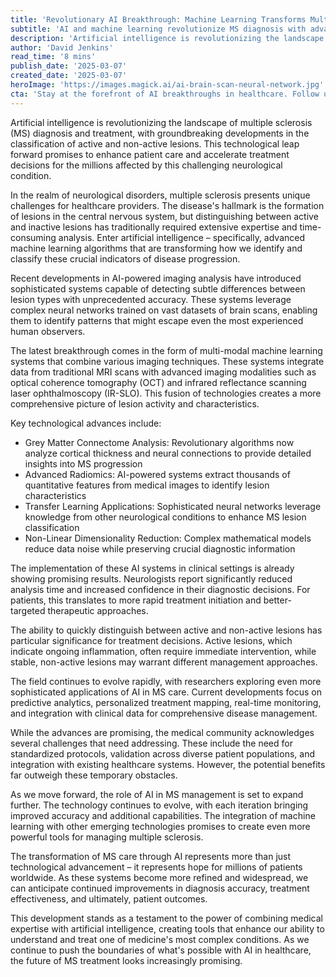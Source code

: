 ```yaml
---
title: 'Revolutionary AI Breakthrough: Machine Learning Transforms Multiple Sclerosis Lesion Detection and Classification'
subtitle: 'AI and machine learning revolutionize MS diagnosis with advanced lesion detection'
description: 'Artificial intelligence is revolutionizing the landscape of multiple sclerosis (MS) diagnosis and treatment, with groundbreaking developments in the classification of active and non-active lesions. This technological leap forward promises to enhance patient care and accelerate treatment decisions for the millions affected by this challenging neurological condition.'
author: 'David Jenkins'
read_time: '8 mins'
publish_date: '2025-03-07'
created_date: '2025-03-07'
heroImage: 'https://images.magick.ai/ai-brain-scan-neural-network.jpg'
cta: 'Stay at the forefront of AI breakthroughs in healthcare. Follow us on LinkedIn for the latest updates on how artificial intelligence is revolutionizing medical diagnosis and treatment.'
---
```


Artificial intelligence is revolutionizing the landscape of multiple sclerosis (MS) diagnosis and treatment, with groundbreaking developments in the classification of active and non-active lesions. This technological leap forward promises to enhance patient care and accelerate treatment decisions for the millions affected by this challenging neurological condition.

In the realm of neurological disorders, multiple sclerosis presents unique challenges for healthcare providers. The disease's hallmark is the formation of lesions in the central nervous system, but distinguishing between active and inactive lesions has traditionally required extensive expertise and time-consuming analysis. Enter artificial intelligence – specifically, advanced machine learning algorithms that are transforming how we identify and classify these crucial indicators of disease progression.

Recent developments in AI-powered imaging analysis have introduced sophisticated systems capable of detecting subtle differences between lesion types with unprecedented accuracy. These systems leverage complex neural networks trained on vast datasets of brain scans, enabling them to identify patterns that might escape even the most experienced human observers.

The latest breakthrough comes in the form of multi-modal machine learning systems that combine various imaging techniques. These systems integrate data from traditional MRI scans with advanced imaging modalities such as optical coherence tomography (OCT) and infrared reflectance scanning laser ophthalmoscopy (IR-SLO). This fusion of technologies creates a more comprehensive picture of lesion activity and characteristics.

Key technological advances include:
- Grey Matter Connectome Analysis: Revolutionary algorithms now analyze cortical thickness and neural connections to provide detailed insights into MS progression
- Advanced Radiomics: AI-powered systems extract thousands of quantitative features from medical images to identify lesion characteristics
- Transfer Learning Applications: Sophisticated neural networks leverage knowledge from other neurological conditions to enhance MS lesion classification
- Non-Linear Dimensionality Reduction: Complex mathematical models reduce data noise while preserving crucial diagnostic information

The implementation of these AI systems in clinical settings is already showing promising results. Neurologists report significantly reduced analysis time and increased confidence in their diagnostic decisions. For patients, this translates to more rapid treatment initiation and better-targeted therapeutic approaches.

The ability to quickly distinguish between active and non-active lesions has particular significance for treatment decisions. Active lesions, which indicate ongoing inflammation, often require immediate intervention, while stable, non-active lesions may warrant different management approaches.

The field continues to evolve rapidly, with researchers exploring even more sophisticated applications of AI in MS care. Current developments focus on predictive analytics, personalized treatment mapping, real-time monitoring, and integration with clinical data for comprehensive disease management.

While the advances are promising, the medical community acknowledges several challenges that need addressing. These include the need for standardized protocols, validation across diverse patient populations, and integration with existing healthcare systems. However, the potential benefits far outweigh these temporary obstacles.

As we move forward, the role of AI in MS management is set to expand further. The technology continues to evolve, with each iteration bringing improved accuracy and additional capabilities. The integration of machine learning with other emerging technologies promises to create even more powerful tools for managing multiple sclerosis.

The transformation of MS care through AI represents more than just technological advancement – it represents hope for millions of patients worldwide. As these systems become more refined and widespread, we can anticipate continued improvements in diagnosis accuracy, treatment effectiveness, and ultimately, patient outcomes.

This development stands as a testament to the power of combining medical expertise with artificial intelligence, creating tools that enhance our ability to understand and treat one of medicine's most complex conditions. As we continue to push the boundaries of what's possible with AI in healthcare, the future of MS treatment looks increasingly promising.